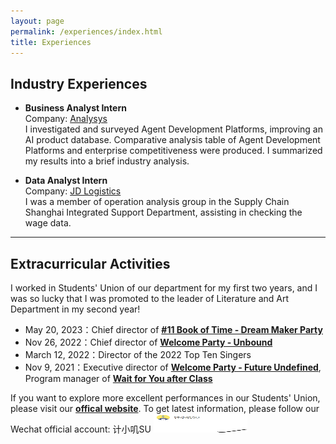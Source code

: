 ```yaml
---
layout: page
permalink: /experiences/index.html
title: Experiences
---
```



## Industry Experiences

- **Business Analyst Intern**<br>Company: [Analysys](https://www.analysys.cn/)<br>I investigated and surveyed Agent Development Platforms, improving an AI product database. Comparative analysis table of Agent Development Platforms and enterprise competitiveness were produced. I summarized my results into a brief industry analysis.<br>

- **Data Analyst Intern**<br>Company: [JD Logistics](https://www.jdl.com/en/profile)<br>I was a member of operation analysis group in the Supply Chain Shanghai Integrated Support Department, assisting in checking the wage data.<br>

---

## Extracurricular Activities

I worked in Students' Union of our department for my first two years, and I was so lucky that I was promoted to the leader of Literature and Art Department in my second year!

- May 20, 2023：Chief director of [**#11 Book of Time - Dream Maker Party**](https://www.bilibili.com/video/BV1eo4y1V7gM/?spm_id_from=333.999.section.playall&vd_source=5de035d3f605de14fdd37cb5b991745f)
- Nov 26, 2022：Chief director of [**Welcome Party - Unbound**](https://www.bilibili.com/video/BV13M411k7Hr/?spm_id_from=333.999.0.0&vd_source=5de035d3f605de14fdd37cb5b991745f)
- March 12, 2022：Director of the 2022 Top Ten Singers
- Nov 9, 2021：Executive director of [**Welcome Party - Future Undefined**](https://space.bilibili.com/476308498/channel/seriesdetail?sid=860905), Program manager of [**Wait for You after Class**](https://www.bilibili.com/video/BV1FY4y1x7Hh/?spm_id_from=333.999.0.0&vd_source=5de035d3f605de14fdd37cb5b991745f)

If you want to explore more excellent performances in our Students' Union, please visit our [**offical website**](https://space.bilibili.com/476308498). To get latest information, please follow our Wechat official account: 计小叽SU
<img src="/images/Students Union.png" width="150" height="30">
<br>
